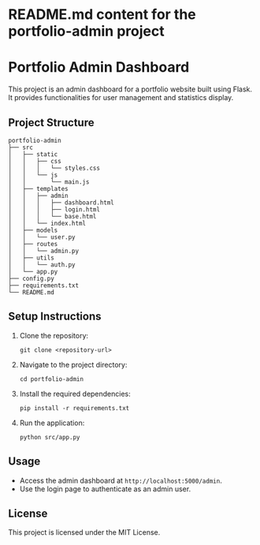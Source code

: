 # README.md content for the portfolio-admin project

# Portfolio Admin Dashboard

This project is an admin dashboard for a portfolio website built using Flask. It provides functionalities for user management and statistics display.

## Project Structure

```
portfolio-admin
├── src
│   ├── static
│   │   ├── css
│   │   │   └── styles.css
│   │   └── js
│   │       └── main.js
│   ├── templates
│   │   ├── admin
│   │   │   ├── dashboard.html
│   │   │   ├── login.html
│   │   │   └── base.html
│   │   └── index.html
│   ├── models
│   │   └── user.py
│   ├── routes
│   │   └── admin.py
│   ├── utils
│   │   └── auth.py
│   └── app.py
├── config.py
├── requirements.txt
└── README.md
```

## Setup Instructions

1. Clone the repository:
   ```
   git clone <repository-url>
   ```

2. Navigate to the project directory:
   ```
   cd portfolio-admin
   ```

3. Install the required dependencies:
   ```
   pip install -r requirements.txt
   ```

4. Run the application:
   ```
   python src/app.py
   ```

## Usage

- Access the admin dashboard at `http://localhost:5000/admin`.
- Use the login page to authenticate as an admin user.

## License

This project is licensed under the MIT License.